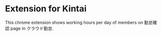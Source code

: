 # Extension for Kintai
This chrome extension shows working hours per day of members on 勤怠確認 page in クラウド勤怠.